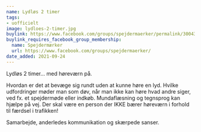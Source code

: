 ```yaml
---
name: Lydløs 2 timer
tags:
- uofficielt
image: lydloes-2-timer.jpg
buylink: https://www.facebook.com/groups/spejdermaerker/permalink/3004381243127238/
buylink_requires_facebook_group_membership:
  name: Spejdermærker
  url: https://www.facebook.com/groups/spejdermaerker/
date_added: 2021-09-24
---
```

Lydløs 2 timer... med høreværn på.

Hvordan er det at bevæge sig rundt uden at kunne høre en lyd. Hvilke udfordringer møder man som døv, når man ikke kan høre hvad andre siger, ved fx. et spejdermøde eller indkøb.
Mundaflæsning og tegnsprog kan hjælpe på vej.
Der skal være en person der IKKE bærer høreværn i forhold til færdsel i trafikken!

Samarbejde, anderledes kommunikation og skærpede sanser. 
